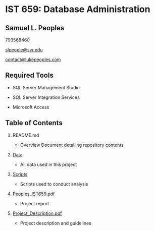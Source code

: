 # IST 659: Database Administration
## Samuel L. Peoples

793568460

slpeople@syr.edu

contact@lukepeoples.com

## Required Tools

* SQL Server Management Studio

* SQL Server Integration Services

* Microsoft Access

## Table of Contents

1. README.md 
    - Overview Document detailing repository contents

2. [Data](https://github.com/SLPeoples/MSADS_Portfolio/tree/master/IST659_DatabaseAdministration/data)
    - All data used in this project

3. [Scripts](https://github.com/SLPeoples/MSADS_Portfolio/tree/master/IST659_DatabaseAdministration/scripts)
    - Scripts used to conduct analysis

4. [Peoples_IST659.pdf](https://github.com/SLPeoples/MSADS_Portfolio/blob/master/IST659_DatabaseAdministration/Peoples_IST659.pdf)
    - Project report
  
5. [Project_Description.pdf](https://github.com/SLPeoples/MSADS_Portfolio/blob/master/IST659_DatabaseAdministration/Project_Description.pdf)
    - Project description and guidelines
